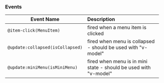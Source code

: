 ### Events

| Event Name                     | Description                                                     |
|--------------------------------|:----------------------------------------------------------------|
| `@item-click(MenuItem)`        | fired when a menu item is clicked                               |
|`@update:collapsed(isCollapsed)`| fired when menu is collapsed - should be used with "v-model"    |
| `@update:miniMenu(isMiniMenu)` | fired when menu is in mini state - should be used with "v-model"|
